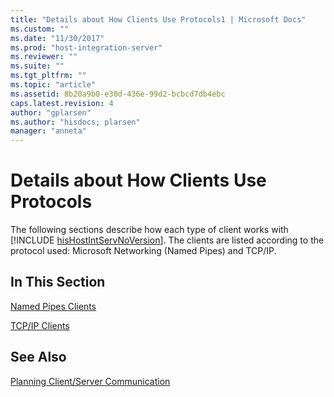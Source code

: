 ```yaml
---
title: "Details about How Clients Use Protocols1 | Microsoft Docs"
ms.custom: ""
ms.date: "11/30/2017"
ms.prod: "host-integration-server"
ms.reviewer: ""
ms.suite: ""
ms.tgt_pltfrm: ""
ms.topic: "article"
ms.assetid: 8b20a9b0-e30d-436e-99d2-bcbcd7db4ebc
caps.latest.revision: 4
author: "gplarsen"
ms.author: "hisdocs; plarsen"
manager: "anneta"
---
```

# Details about How Clients Use Protocols
The following sections describe how each type of client works with [!INCLUDE [hisHostIntServNoVersion](../includes/hishostintservnoversion-md.md)]. The clients are listed according to the protocol used: Microsoft Networking (Named Pipes) and TCP/IP.  
  
## In This Section  
 [Named Pipes Clients](../core/named-pipes-clients2.md)  
  
 [TCP/IP Clients](../core/tcp-ip-clients2.md)  
  
## See Also  
 [Planning Client/Server Communication](../core/planning-client-server-communication2.md)